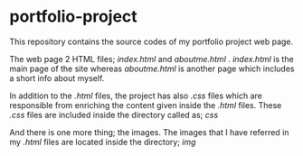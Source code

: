 # portfolio-project

This repository contains the source codes of my portfolio project web page. 

The web page 2 HTML files; _index.html_ and _aboutme.html_ . _index.html_ is the main page of the site whereas _aboutme.html_ is another page which includes a short info about myself.

In addition to the _.html_ files, the project has also _.css_ files which are responsible from enriching the content given inside the _.html_ files. These _.css_ files are included inside the directory called as; _css_

And there is one more thing; the images. The images that I have referred in my _.html_ files are located inside the directory; _img_

